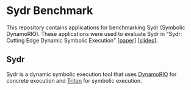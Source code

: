 # Sydr Benchmark

This repository contains applications for benchmarking Sydr (Symbolic
DynamoRIO). These applications were used to evaluate Sydr in
"Sydr: Cutting Edge Dynamic Symbolic Execution"
\[[paper](https://arxiv.org/abs/2011.09269)\] \[[slides](https://vishnya.xyz/vishnyakov-isprasopen2020.pdf)\].

## Sydr

Sydr is a dynamic symbolic execution tool that uses
[DynamoRIO](https://github.com/DynamoRIO/dynamorio) for concrete execution and
[Triton](https://github.com/JonathanSalwan/Triton) for symbolic execution.
